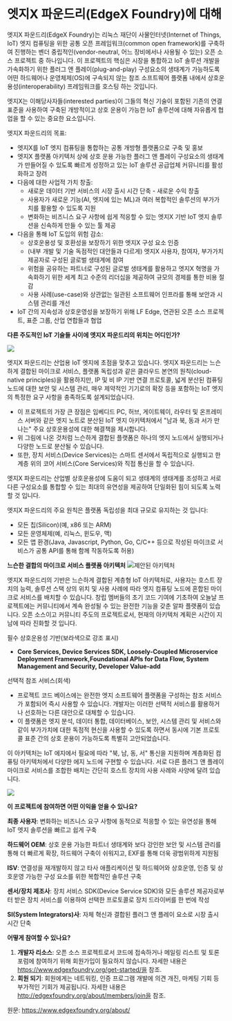# 엣지X 파운드리(EdgeX Foundry)에 대해
엣지X 파운드리(EdgeX Foundry)는 리눅스 재단이 사물인터넷(Internet of Things, IoT) 엣지 컴퓨팅을 위한 공통 오픈 프레임워크(common open framework)를 구축하여 진행하는 벤더 중립적인(vendor-neutral, 어느 장비에서나 사용될 수 있는) 오픈 소스 프로젝트 중 하나입니다. 이 프로젝트의 핵심은 시장을 통합하고 IoT 솔루션 개발을 가속화하기 위한 플러그 앤 플레이(plug-and-play) 구성요소의 생태계가 가능하도록 어떤 하드웨어나 운영체제(OS)에 구속되지 않는 참조 소프트웨어 플랫폼 내에서 상호운용성(interoperability) 프레임워크를 호스팅 하는 것입니다.

엣지X는 이해당사자들(interested parties)이 그들의 혁신 기술이 포함된 기존의 연결 표준을 사용하여 구축된 개방적이고 상호 운용이 가능한 IoT 솔루션에 대해 자유롭게 협업을 할 수 있는 중요한 요소입니다.

엣지X 파운드리의 목표:
* 엣지X를 IoT 엣지 컴퓨팅을 통합하는 공통 개방형 플랫폼으로 구축 및 홍보
* 엣지X 플랫폼 아키텍처 상에 상호 운용 가능한 플러그 앤 플레이 구성요소의 생태계가 만들어질 수 있도록 빠르게 성정하고 있는 IoT 솔루션 공급업체 커뮤니티를 활성화하고 장려
* 다음에 대한 사업적 가치 창출:
  * 새로운 데이터 기반 서비스의 시장 출시 시간 단축 - 새로운 수익 창출
  * 사용자가 새로운 기능(AI, 엣지에 있는 ML)과 여러 복합적인 솔루션의 부가가치를 활용할 수 있도록 지원
  * 변화하는 비즈니스 요구 사항에 쉽게 적응할 수 있는 엣지X 기반 IoT 엣지 솔루션을 신속하게 만들 수 있는 툴 제공
* 다음을 통해 IoT 도입의 위험 감소:
  * 상호운용성 및 호환성을 보장하기 위한 엣지X 구성 요소 인증
  * (내부 개발 및 기술 독점적인 대안들과 다르게) 엣지X 사용자, 참여자, 부가가치 제공자로 구성된 글로벌 생태계에 참여
  * 위험을 공유하는 파트너로 구성된 글로벌 생태계를 활용하고 엣지X 혁명을 가속화하기 위한 세계 최고 수준의 리더십을 제공하여 규모의 경제를 통한 비용 절감
  * 사용 사례(use-case)와 상관없는 일관된 소프트웨어 인프라를 통해 보안과 시스템 관리를 개선
* IoT 간의 지속성과 상호운영성을 보장하기 위해 LF Edge, 연관된 오픈 소스 프로젝트, 표준 그룹, 산업 연합들과 협업

**다른 주도적인 IoT 기술들 사이에 엣지X 파운드리의 위치는 어디인가?**

![](https://www.edgexfoundry.org/wp-content/uploads/sites/25/2017/04/EXF_Focused-at-IoT-Edge-1-1024x639.png)

엣지X 파운드리는 산업용 IoT 엣지에 초점을 맞추고 있습니다. 엣지X 파운드리는 느슨하게 결합된 마이크로 서비스, 플랫폼 독립성과 같은 클라우드 본연의 원칙(cloud-native principles)을 활용하지만, IP 및 비 IP 기반 연결 프로토콜, 넓게 분산된 컴퓨팅 노드에 대한 보안 및 시스템 관리, 매우 제약적인 기기로의 확장 등을 포함하는 IoT 엣지의 특정한 요구 사항을 충족하도록 설계되었습니다.

* 이 프로젝트의 가장 큰 장점은 임베디드 PC, 허브, 게이트웨이, 라우터 및 온프레미스 서버와 같은 엣지 노트로 분산된 IoT 엣지 아키텍처에서 "남과 북, 동과 서가 만나는" 주요 상호운용성에 대한 해결책을 제시합니다.
* 위 그림에 나온 것처럼 느슨하게 결합된 플랫폼은 하나의 엣지 노드에서 실행되거나 다양한 노드로 분산될 수 있습니다.
* 또한, 장치 서비스(Device Services)는 스마트 센서에서 독립적으로 실행되고 한 계층 위의 코어 서비스(Core Services)와 직접 통신을 할 수 있습니다.

엣지X 파운드리는 산업별 상호운용성에 도움이 되고 생태계의 생태계를 조성하고 서로 다른 구성요소를 통합할 수 있는 최대의 유연성을 제공하여 단일화된 힘이 되도록 노력할 것 입니다.

엣지X 파운드리의 주요 원칙은 플랫폼 독립성을 최대 규모로 유지하는 것 입니다:

* 모든 칩(Silicon)(예, x86 또는 ARM)
* 모든 운영체제(예, 리눅스, 윈도우, 맥)
* 모든 앱 환경(Java, Javascript, Python, Go, C/C++ 등으로 작성된 마이크로 서비스가 공통 API를 통해 함께 작동하도록 허용)

**느슨한 결합의 마이크로 서비스 플랫폼 아키텍처**
![제안된 아키텍처](https://www.edgexfoundry.org/wp-content/uploads/sites/25/2018/09/EdgeX_PlatformArchitectureDiagram-1024x651.png)

엣지X 파운드리의 기반은 느슨하게 결합된 계층형 IoT 아키텍처로, 사용자는 호스트 장치의 능력, 솔루션 스택 상의 위치 및 사용 사례에 따라 엣지 컴퓨팅 노드에 혼합된 마이크로 서비스를 배치할 수 있습니다. 창립 멤버들의 초기 코드 기여에 기초하여 오늘날 프로젝트에는 커뮤니티에서 계속 완성될 수 있는 완전한 기능을 갖춘 알파 플랫폼이 있습니다. 오픈 소스이고 커뮤니티 주도의 프로젝트로서, 현재의 아키텍처 계획은 시간이 지남에 따라 진화할 것 입니다.

필수 상호운용성 기반(보라색으로 강조 표시)

* **Core Services, Device Services SDK, Loosely-Coupled Microservice Deployment Framework,Foundational APIs for Data Flow, System Management and Security, Developer Value-add**

선택적 참조 서비스(회색)
* 프로젝트 코드 베이스에는 완전한 엣지 소프트웨어 플랫폼을 구성하는 참조 서비스가 포함되어 즉시 사용할 수 있습니다. 개발자는 이러한 선택적 서비스를 활용하거나 선호하는 다른 대안으로 대체할 수 있습니다.
* 이 플랫폼은 엣지 분석, 데이터 통합, 데이터베이스, 보안, 시스템 관리 및 서비스와 같이 부가가치에 대한 독점적 현신을 사용할 수 있도록 하면서 동시에 기본 프로토콜 표준 간의 상호 운용이 가능하도록 특별히 고안되었습니다.

이 아키텍처는 IoT 에지에서 필요에 따라 "북, 남, 동, 서" 통신을 지원하며 계층화된 컴퓨팅 아키텍처에서 다양한 에지 노드에 구현할 수 있습니다. 서로 다른 플러그 앤 플레이 마이크로 서비스를 조합한 배치는 간단히 호스트 장치의 사용 사례와 사양에 달려 있습니다.

![](https://www.edgexfoundry.org/wp-content/uploads/sites/25/2017/04/EXF_Tiered-IoT-Deployments-1024x633.jpg)

**이 프로젝트에 참여하면 어떤 이익을 얻을 수 있나요?**

**최종 사용자**: 변화하는 비즈니스 요구 사항에 동적으로 적응할 수 있는 유연성을 통해 IoT 엣지 솔루션을 빠르고 쉽게 구축

**하드웨어 OEM**: 상호 운용 가능한 파트너 생태계와 보다 강인한 보안 및 시스템 관리를 통해 더 빠르게 확장, 하드웨어 구축이 쉬워지고, EXF를 통해 더욱 광범위하게 지원됨

**ISV**: 연결성을 재개발하지 않고 타사 애플리케이션 및 하드웨어와 상호운영, 인증 및 상호운영 가능한 구성 요소를 위한 복합적인 솔루션 구축

**센서/장치 제조사**: 장치 서비스 SDK(Device Service SDK)와 모든 솔루션 제공자로부터 받은 장치 서비스를 이용하여 선택한 프로토콜로 장치 드라이버를 한 번에 작성

**SI(System Integrators)사**: 자체 혁신과 결합된 플러그 앤 플레이 요소로 시장 출시 시간 단축

**어떻게 참여할 수 있나요?**
1. **개발자 리소스**: 오픈 소스 프로젝트로서 코드에 접속하거나 메일링 리스트 및 토론 포럼에 참여하기 위해 회원가입이 필요하지 않습니다. 자세한 내용은 https://www.edgexfoundry.org/get-started/을 참조.
1. **회원 되기**: 회원에게는 네트워킹, 인증 프로그램 개발에 의견 개진, 마케팅 기회 등 부가적인 기회가 제공됩니다. 자세한 내용은 http://edgexfoundry.org/about/members/join을 참조.
 
 원문: https://www.edgexfoundry.org/about/
